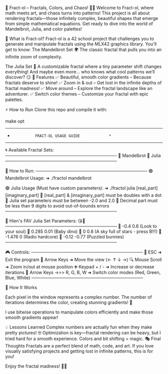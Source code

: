 🌌 Fract-ol – Fractals, Colors, and Chaos! 🎨✨
Welcome to Fract-ol, where math meets art, and chaos turns into patterns! This project is all about rendering fractals—those infinitely complex, beautiful shapes that emerge from simple mathematical equations. Get ready to dive into the world of Mandelbrot, Julia, and color palettes!

🚀 What is Fract-ol?
Fract-ol is a 42 school project that challenges you to generate and manipulate fractals using the MLX42 graphics library. You'll get to know:
The Mandelbrot Set 🌍 
The classic fractal that pulls you into an infinite zoom of complexity.

The Julia Set 🔮 
 A customizable fractal where a tiny parameter shift changes everything!
And maybe even more... who knows what cool patterns we’ll discover? 😏
🎨 Features
✅ Beautiful, smooth color gradients – Because fractals deserve to shine!
✅ Zoom in & out – Get lost in the infinite depths of fractal madness!
✅ Move around – Explore the fractal landscape like an adventurer.
✅ Switch color themes – Customize your fractal with epic palettes.

⚡ How to Run
Clone this repo and compile it with:

make opt


**************************************************
*               FRACT-OL USAGE GUIDE             *
**************************************************

🌀 Available Fractal Sets:
   ────────────────────────────────────
   🔹 Mandelbrot
   🔹 Julia
   ────────────────────────────────────

🚀 How to Run:
   ────────────────────────────────────
   🟢 Mandelbrot Usage:
      ➜ ./fractol mandelbrot

   🟣 Julia Usage (Must have custom parameters):
      ➜ ./fractol julia [real_part] [imaginary_part]
      🔹 [real_part] & [imaginary_part] must be doubles with a dot
      🔹 Julia set parameters must be between -2.0 and 2.0
      🔹 Decimal part must be less than 9 digits to avoid out-of-bounds errors
   ────────────────────────────────────

📌 Hien's FAV Julia Set Parameters: 😘💋
   ────────────────────────────────────
   🔹 -0.4    0.6     (Look to your soul)
   🔹  0.285  0.01    (Baby dino)
   🔹  0      0.8     (A sky full of stars - press B!!!)
   🔹 -1.476  0       (Radio hardcore)
   🔹 -0.12  -0.77    (Puzzled bunnies)
   ────────────────────────────────────

🎮 Controls:
   ────────────────────────────────────
   🏁 ESC          ➜ Exit the program
   🎯 Arrow Keys   ➜ Move the view (← ↑ ↓ →)
   🔍 Mouse Scroll ➜ Zoom in/out at mouse position
   ➕ Keypad + / -  ➜ Increase or decrease iterations
   🎨 Arrow Keys ->>> R, G, B, W   ➜ Switch color modes (Red, Green, Blue, White)
   ────────────────────────────────────

🧠 How It Works

Each pixel in the window represents a complex number. The number of iterations determines the color, creating stunning gradients! 🎨

I use bitwise operations to manipulate colors efficiently and make those smooth gradients appear!

💡 Lessons Learned
Complex numbers are actually fun when they make pretty pictures! 🤓
Optimization is key—fractal rendering can be heavy, but I tried hard for a smooth experience.
Colors and bit shifting = magic.
🎭 Final Thoughts
Fractals are a perfect blend of math, code, and art. If you love visually satisfying projects and getting lost in infinite patterns, this is for you!

Enjoy the fractal madness! 🌌✨
